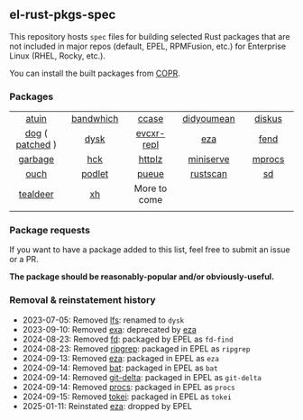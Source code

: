 ## el-rust-pkgs-spec

This repository hosts `spec` files for building selected Rust packages
that are not included in major repos (default, EPEL, RPMFusion, etc.)
for Enterprise Linux (RHEL, Rocky, etc.).

You can install the built packages from [COPR](https://copr.fedorainfracloud.org/coprs/cyqsimon/el-rust-pkgs).

### Packages

<table>
    <tr>
        <td align="center"><a href="https://github.com/ellie/atuin">atuin</a></td>
        <td align="center"><a href="https://github.com/imsnif/bandwhich">bandwhich</a></td>
        <td align="center"><a href="https://github.com/rutrum/ccase">ccase</a></td>
        <td align="center"><a href="https://github.com/hisbaan/didyoumean">didyoumean</a></td>
        <td align="center"><a href="https://github.com/sharkdp/diskus">diskus</a></td>
    </tr>
    <tr>
        <td align="center">
            <a href="https://github.com/ogham/dog">dog</a>
            <span>(</span>
            <a href="https://github.com/cyqsimon/dog/releases/tag/v0.1.0-patched">patched</a>
            <span>)</span>
        </td>
        <td align="center"><a href="https://github.com/Canop/dysk">dysk</a></td>
        <td align="center"><a href="https://github.com/evcxr/evcxr">evcxr-repl</a></td>
        <td align="center"><a href="https://github.com/eza-community/eza">eza</a></td>
        <td align="center"><a href="https://github.com/printfn/fend">fend</a></td>
    </tr>
    <tr>
        <td align="center"><a href="https://git.sr.ht/~mzhang/garbage">garbage</a></td>
        <td align="center"><a href="https://github.com/sstadick/hck">hck</a></td>
        <td align="center"><a href="https://github.com/thecoshman/http">httplz</a></td>
        <td align="center"><a href="https://github.com/svenstaro/miniserve">miniserve</a></td>
        <td align="center"><a href="https://github.com/pvolok/mprocs">mprocs</a></td>
    </tr>
    <tr>
        <td align="center"><a href="https://github.com/ouch-org/ouch">ouch</a></td>
        <td align="center"><a href="https://github.com/k9withabone/podlet">podlet</a></td>
        <td align="center"><a href="https://github.com/Nukesor/pueue">pueue</a></td>
        <td align="center"><a href="https://github.com/RustScan/RustScan">rustscan</a></td>
        <td align="center"><a href="https://github.com/chmln/sd">sd</a></td>
    </tr>
    <tr>
        <td align="center"><a href="https://github.com/dbrgn/tealdeer">tealdeer</a></td>
        <td align="center"><a href="https://github.com/ducaale/xh">xh</a></td>
        <td align="center">More to come</td>
        <td align="center"></td>
        <td align="center"></td>
    </tr>
    <tr>
        <td align="center"><img width=200/></td>
        <td align="center"><img width=200/></td>
        <td align="center"><img width=200/></td>
        <td align="center"><img width=200/></td>
        <td align="center"><img width=200/></td>
    </tr>
</table>

### Package requests

If you want to have a package added to this list, feel free
to submit an issue or a PR.

**The package should be reasonably-popular and/or obviously-useful.**

### Removal & reinstatement history

- 2023-07-05: Removed [lfs](https://github.com/Canop/lfs): renamed to `dysk`
- 2023-09-10: Removed [exa](https://github.com/ogham/exa): deprecated by [eza](https://github.com/eza-community/eza)
- 2024-08-23: Removed [fd](https://github.com/sharkdp/fd): packaged by EPEL as `fd-find`
- 2024-08-23: Removed [ripgrep](https://github.com/BurntSushi/ripgrep): packaged in EPEL as `ripgrep`
- 2024-09-13: Removed [eza](https://github.com/eza-community/eza): packaged in EPEL as `eza`
- 2024-09-14: Removed [bat](https://github.com/sharkdp/bat): packaged in EPEL as `bat`
- 2024-09-14: Removed [git-delta](https://github.com/dandavison/delta): packaged in EPEL as `git-delta`
- 2024-09-14: Removed [procs](https://github.com/dalance/procs): packaged in EPEL as `procs`
- 2024-09-15: Removed [tokei](https://github.com/XAMPPRocky/tokei): packaged in EPEL as `tokei`
- 2025-01-11: Reinstated [eza](https://github.com/eza-community/eza): dropped by EPEL
